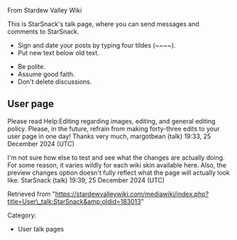 From Stardew Valley Wiki

This is StarSnack's talk page, where you can send messages and comments to StarSnack.

- Sign and date your posts by typing four tildes (~~~~).
- Put new text below old text.

<!--THE END-->

- Be polite.
- Assume good faith.
- Don't delete discussions.

## User page

Please read Help:Editing regarding images, editing, and general editing policy. Please, in the future, refrain from making forty-three edits to your user page in one day! Thanks very much, margotbean (talk) 19:33, 25 December 2024 (UTC)

I'm not sure how else to test and see what the changes are actually doing. For some reason, it varies wildly for each wiki skin available here. Also, the preview changes option doesn't fully reflect what the page will actually look like. StarSnack (talk) 19:39, 25 December 2024 (UTC)

Retrieved from "https://stardewvalleywiki.com/mediawiki/index.php?title=User\_talk:StarSnack&amp;oldid=183013"

Category:

- User talk pages